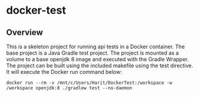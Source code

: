 # docker-test

## Overview
This is a skeleton project for running api tests in a Docker container. The base project is a Java Gradle test project.
The project is mounted as a volume to a base openjdk 8 image and executed with the Gradle Wrapper. The project can be
built using the included makefile using the test directive. It will execute the Docker run command below:

```docker run --rm -v /mnt/c/Users/Harit/DockerTest:/workspace -w /workspace openjdk:8 ./gradlew test --no-daemon```
